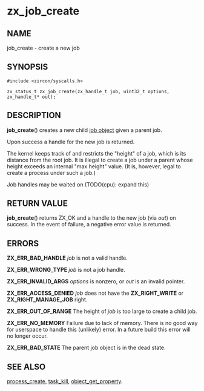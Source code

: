 # zx_job_create

## NAME

job_create - create a new job

## SYNOPSIS

```
#include <zircon/syscalls.h>

zx_status_t zx_job_create(zx_handle_t job, uint32_t options, zx_handle_t* out);

```

## DESCRIPTION

**job_create**() creates a new child [job object](../objects/job.md) given a
parent job.

Upon success a handle for the new job is returned.

The kernel keeps track of and restricts the "height" of a job, which is its
distance from the root job. It is illegal to create a job under a parent whose
height exceeds an internal "max height" value. (It is, however, legal to create
a process under such a job.)

Job handles may be waited on (TODO(cpu): expand this)

## RETURN VALUE

**job_create**() returns ZX_OK and a handle to the new job
(via *out*) on success.  In the event of failure, a negative error value
is returned.

## ERRORS

**ZX_ERR_BAD_HANDLE**  *job* is not a valid handle.

**ZX_ERR_WRONG_TYPE**  *job* is not a job handle.

**ZX_ERR_INVALID_ARGS**  *options* is nonzero, or *out* is an invalid pointer.

**ZX_ERR_ACCESS_DENIED**  *job* does not have the **ZX_RIGHT_WRITE** or **ZX_RIGHT_MANAGE_JOB** right.

**ZX_ERR_OUT_OF_RANGE**  The height of *job* is too large to create a child job.

**ZX_ERR_NO_MEMORY**  Failure due to lack of memory.
There is no good way for userspace to handle this (unlikely) error.
In a future build this error will no longer occur.

**ZX_ERR_BAD_STATE**  The parent job object is in the dead state.

## SEE ALSO

[process_create](process_create.md),
[task_kill](task_kill.md),
[object_get_property](object_get_property.md).
